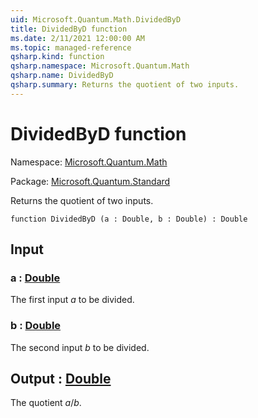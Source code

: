 ```yaml
---
uid: Microsoft.Quantum.Math.DividedByD
title: DividedByD function
ms.date: 2/11/2021 12:00:00 AM
ms.topic: managed-reference
qsharp.kind: function
qsharp.namespace: Microsoft.Quantum.Math
qsharp.name: DividedByD
qsharp.summary: Returns the quotient of two inputs.
---
```


# DividedByD function

Namespace: [Microsoft.Quantum.Math](xref:Microsoft.Quantum.Math)

Package: [Microsoft.Quantum.Standard](https://nuget.org/packages/Microsoft.Quantum.Standard)


Returns the quotient of two inputs.

```qsharp
function DividedByD (a : Double, b : Double) : Double
```


## Input

### a : [Double](xref:microsoft.quantum.lang-ref.double)

The first input $a$ to be divided.


### b : [Double](xref:microsoft.quantum.lang-ref.double)

The second input $b$ to be divided.



## Output : [Double](xref:microsoft.quantum.lang-ref.double)

The quotient $a / b$.